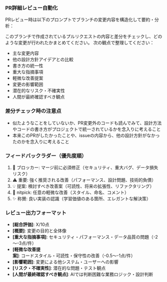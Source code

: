 ### PR詳細レビュー自動化
PRレビュー時は以下のプロンプトでブランチの変更内容を構造化して要約・分析：
 
このブランチで作成されているプルリクエストの内容と差分をチェックし、どのような変更が行われたかまとめてください。
次の観点で整理してください：
- 主な変更内容
- 他の設計方針アイデアとの比較
- 書き方の統一性
- 重大な指摘事項
- 軽微な改善提案
- 変更の影響範囲
- 潜在的なリスク・不確実性
- 人間が最終確認すべき観点

### 差分チェック時の注意点
- 似たようなことをしていないか、PR変更外のコードも読んでみて、設計方法やコードの書き方がプロジェクトで統一されているかを念入りに考えること
- 本来このPRがしたかったことや、issueの内容から、他の設計方針がなかったのかを念入りに考えること
 
### フィードバックラダー（優先度順）
1. 🚨 ブロッカー: マージ前に必須修正（セキュリティ、重大バグ、データ損失リスク）
2. ⚠️ 重要: 強く推奨される改善（パフォーマンス、設計問題、技術的負債）
3. 💡 提案: 検討すべき改善案（可読性、将来の拡張性、リファクタリング）
4. 📝 nitpick: 任意の軽微な改善（スタイル、命名、コメント）
5. ✨ 称賛: 良い実装の認識（学習価値のある箇所、エレガントな解決策）
 
### レビュー出力フォーマット
- **[総合評価]**: X/10点
- **[概要]**: 変更の目的と全体像
- **[重大な指摘事項]**: セキュリティ・パフォーマンス・データ品質の問題（-2～-3点/件）
- **[軽微な改善提案]**: コードスタイル・可読性・保守性の改善（-0.5～-1点/件）
- **[影響範囲]**: 変更による他システム・ユーザーへの影響
- **[リスク・不確実性]**: 潜在的な問題・テスト観点
- **[人間が最終確認すべき観点]**: AIでは判断困難な業務ロジック・設計判断
